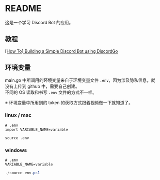 # README

这是一个学习 Discord Bot 的应用。

## 教程

[[How To] Building a Simple Discord Bot using DiscordGo](https://www.youtube.com/watch?v=G7A3nnMvfCk)

## 环境变量

main.go 中所调用的环境变量来自于环境变量文件 `.env`，因为涉及隐私信息，就没有上传到 github 中，需要自己创建。  
不同的 OS 读取和书写 `.env` 文件的方式不一样。

※ 环境变量中所用到的 token 的获取方式跟着视频做一下就知道了。

### linux / mac

```env
# .env
import VARIABLE_NAME=variable
```

```shell
source .env
```

### windows

```env
# .env
VARIABLE_NAME=variable
```

```powershell
./source-env.ps1
```
